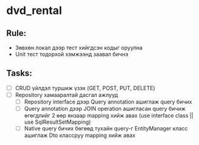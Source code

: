 # dvd_rental

## Rule:
  - Зөвхөн локал дээр тест хийгдсэн кодыг оруулна
  - Unit тест тодорхой хэмжээнд заавал бичнэ

## Tasks:
  - [ ] CRUD үйлдэл туршиж үзэх (GET, POST, PUT, DELETE)
  - [ ] Repository хамааралтай дасгал ажлууд
    - [ ] Repository interface дээр Query annotation ашиглаж query бичих
    - [ ] Query annotation дээр JOIN operation ашигласан query бичиж өгөгдлийг 2 өөр янзаар mapping хийж авах (use interface class || use SqlResultSetMapping)
    - [ ] Native query бичих бөгөөд тухайн query-г EntityManager класс ашиглаж Dto классруу mapping хийж авах 
